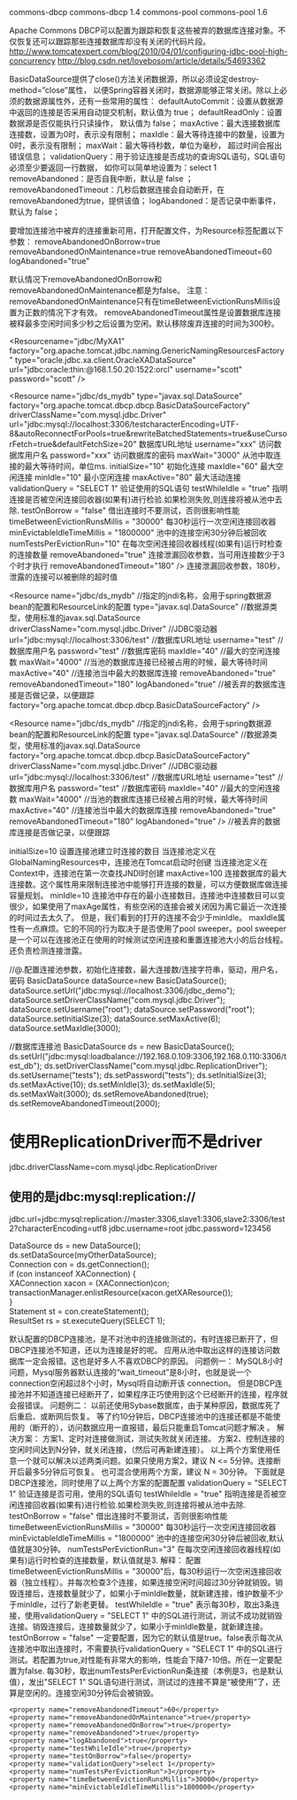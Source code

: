 

<dependency>
  <groupId>commons-dbcp</groupId>
  <artifactId>commons-dbcp</artifactId>
  <version>1.4</version>
</dependency>

<dependency>
  <groupId>commons-pool</groupId>
  <artifactId>commons-pool</artifactId>
  <version>1.6</version>
</dependency>

Apache Commons DBCP可以配置为跟踪和恢复这些被弃的数据库连接对象。不仅恢复还可以跟踪那些连接数据库却没有关闭的代码片段。
http://www.tomcatexpert.com/blog/2010/04/01/configuring-jdbc-pool-high-concurrency
http://blog.csdn.net/lovebosom/article/details/54693362

<Resource name="jdbc/ds_sqlserver"
        auth="Container"
        type="javax.sql.DataSource"
        driverClassName="net.sourceforge.jtds.jdbc.Driver" 
        url="jdbc:jtds:sqlserver://localhost:1433;DatabaseName=abab;"
        username="tests"
        password="tests"
        initialSize="3"
        maxActive="30"
        maxIdle="3"
        minIdle="1"
        maxWait="12000"
        removeAbandonedOnBorrow="true"
        removeAbandonedOnMaintenance="true"
        removeAbandonedTimeout="60"
        removeAbandoned="true"
        logAbandoned="true"
        validationQuery="select 1"
        testWhileIdle = "true"
        timeBetweenEvictionRunsMillis="30000"
        minEvictableIdleTimeMillis="1800000"
        numTestsPerEvictionRun="3"
        testOnBorrow="false" />

<Resource name="jdbc/ds_hsql50"
        type="javax.sql.DataSource"
        factory="org.apache.tomcat.jdbc.pool.DataSourceFactory"
        driverClassName="org.hsqldb.jdbcDriver"
        url="jdbc:hsqldb:file:./bin/afa/hsql.db30"
        username="tests"
        password="tests"
        initialSize="10"
        maxActive="30"
        maxIdle="15"
        minIdle="3"
        maxWait="12000"
        suspectTimeout="60"
        removeAbandonedOnBorrow="true"
        removeAbandonedOnMaintenance="true"
        removeAbandonedTimeout="60"
        removeAbandoned="true"
        logAbandoned="true"
        validationQuery="select count(1) as cnt from information_schema.tables"
        testWhileIdle = "true"
        timeBetweenEvictionRunsMillis="30000"
        minEvictableIdleTimeMillis="60000"
        numTestsPerEvictionRun="3"
        testOnBorrow="false" />

<Resource name="jdbc/ds_h2db50"
        type="javax.sql.DataSource"
        factory="org.apache.tomcat.jdbc.pool.DataSourceFactory"
        driverClassName="org.h2.Driver"
        url="jdbc:h2:./bin/afa/h2db.db20"
        username="tests"
        password="tests"
        initialSize="10"
        maxActive="30"
        maxIdle="15"
        minIdle="3"
        maxWait="12000"
        suspectTimeout="60"
        removeAbandonedOnBorrow="true"
        removeAbandonedOnMaintenance="true"
        removeAbandonedTimeout="60"
        removeAbandoned="true"
        logAbandoned="true"
        validationQuery="select count(1) as cnt from information_schema.tables"
        testWhileIdle = "true"
        timeBetweenEvictionRunsMillis="30000"
        minEvictableIdleTimeMillis="60000"
        numTestsPerEvictionRun="3"
        testOnBorrow="false" />

<Resource name="jdbc/ds_hsql"
        auth="Container"
        type="javax.sql.DataSource"
        driverClassName="org.hsqldb.jdbcDriver"
        url="jdbc:hsqldb:file:./bin/afa/hsql.db3"
        username="tests"
        password="tests"
        initialSize="3"
        maxActive="90"
          maxIdle="3"
          minIdle="1"
        maxWait="12000"
        removeAbandonedOnBorrow="true"
        removeAbandonedOnMaintenance="true"
        removeAbandonedTimeout="60"
        removeAbandoned="true"
        logAbandoned="true"
        validationQuery="select count(1) as cnt from information_schema.tables"
        testWhileIdle = "true"
        timeBetweenEvictionRunsMillis="30000"
        minEvictableIdleTimeMillis="1800000"
        numTestsPerEvictionRun="3"
        testOnBorrow="false" />

<Resource name="jdbc/ds_h2db"
        auth="Container"
        type="javax.sql.DataSource"
        driverClassName="org.h2.Driver"
        url="jdbc:h2:./bin/afa/h2db.db2"
        username="tests"
        password="tests"
        initialSize="3"
        maxActive="90"
          maxIdle="3"
          minIdle="1"
        maxWait="12000"
        removeAbandonedOnBorrow="true"
        removeAbandonedOnMaintenance="true"
        removeAbandonedTimeout="60"
        removeAbandoned="true"
        logAbandoned="true"
        validationQuery="select count(1) as cnt from information_schema.tables"
        testWhileIdle = "true"
        timeBetweenEvictionRunsMillis="30000"
        minEvictableIdleTimeMillis="1800000"
        numTestsPerEvictionRun="3"
        testOnBorrow="false" />
        

BasicDataSource提供了close()方法关闭数据源，所以必须设定destroy-method=”close”属性，
 以便Spring容器关闭时，数据源能够正常关闭。除以上必须的数据源属性外，还有一些常用的属性： 
    defaultAutoCommit：设置从数据源中返回的连接是否采用自动提交机制，默认值为 true； 
    defaultReadOnly：设置数据源是否仅能执行只读操作， 默认值为 false； 
    maxActive：最大连接数据库连接数，设置为0时，表示没有限制； 
    maxIdle：最大等待连接中的数量，设置为0时，表示没有限制； 
    maxWait：最大等待秒数，单位为毫秒， 超过时间会报出错误信息； 
    validationQuery：用于验证连接是否成功的查询SQL语句，SQL语句必须至少要返回一行数据， 如你可以简单地设置为：select 1
    removeAbandoned：是否自我中断，默认是 false ； 
    removeAbandonedTimeout：几秒后数据连接会自动断开，在removeAbandoned为true，提供该值； 
    logAbandoned：是否记录中断事件， 默认为 false； 
    
要增加连接池中被弃的连接重新可用，打开配置文件，为Resource标签配置以下参数：
removeAbandonedOnBorrow=true
removeAbandonedOnMaintenance=true
removeAbandonedTimeout=60
logAbandoned="true"

默认情况下removeAbandonedOnBorrow和removeAbandonedOnMaintenance都是为false。
注意：removeAbandonedOnMaintenance只有在timeBetweenEvictionRunsMillis设置为正数的情况下才有效。
removeAbandonedTimeout属性是设置数据库连接被释最多空闲时间多少秒之后设置为空闲。默认移除废弃连接的时间为300秒。

<Resource name="jdbc/ds_h2db"
    auth="Container"
    type="javax.sql.DataSource"
    driverClassName="org.h2.Driver"
    url="jdbc:h2:./bin/aza/h2db.db02"
    username="tests"
    password="tests"
    initialSize="3"
    maxActive="90"
    maxIdle="3"
    minIdle="1"
    maxWait="12000"
    removeAbandonedOnBorrow="true"
    removeAbandonedOnMaintenance="true"
    removeAbandonedTimeout="60"
    removeAbandoned="true"
    logAbandoned="true"
    validationQuery="select count(1) as cnt from information_schema.tables"
    testWhileIdle = "true"
    timeBetweenEvictionRunsMillis="30000"
    minEvictableIdleTimeMillis="1800000"
    numTestsPerEvictionRun="3"
    testOnBorrow="false" />

<Resource name="jdbc/xds_h2db"
    auth="Container"
    factory="org.apache.tomcat.jdbc.pool.DataSourceFactory"
    type="javax.sql.DataSource"
    driverClassName="org.h2.Driver"
    url="jdbc:h2:./bin/aza/h2db.db03"
    username="tests"
    password="tests"
    maxActive="150"
    maxIdle="3"
    maxWait="15000"
    removeAbandoned="true"
    removeAbandonedTimeout="60"
    validationQuery="select 1" 
    logAbandoned="true"
    testOnBorrow="true" />

<Resource name="jdbc/ds_mydb"
    type="javax.sql.DataSource"
    factory="org.apache.tomcat.jdbc.pool.DataSourceFactory"
    driverClassName="com.mysql.jdbc.Driver"
    url="jdbc:mysql://localhost:3306/mysql"
    username="mysql_user"
    password="mypassword123"
    initialSize="10"
    maxActive="30"
    maxIdle="15"
    minIdle="3"
    suspectTimeout="60"
    timeBetweenEvictionRunsMillis="30000"
    minEvictableIdleTimeMillis="60000" />

<Resource name="jdbc/ds_mydb1"
    auth="Container"
    factory="org.apache.tomcat.jdbc.pool.DataSourceFactory"
    dataSourceJNDI="DerbyXA1" 
    type="javax.sql.XADataSource"
    testWhileIdle="true"
    testOnBorrow="true"
    testOnReturn="false"
    validationQuery="SELECT 1"
    validationInterval="30000"
    timeBetweenEvictionRunsMillis="5000"
    maxActive="100"
    minIdle="10"
    maxIdle="20"
    maxWait="10000"
    initialSize="10"
    removeAbandonedTimeout="60"
    removeAbandoned="true"
    logAbandoned="true"
    minEvictableIdleTimeMillis="30000"
    jmxEnabled="true"
    jdbcInterceptors="ConnectionState;StatementFinalizer;SlowQueryReportJmx(threshold=10000)"
    abandonWhenPercentageFull="75"/>

<Resource name="jdbc/ds_mysql"
    type="javax.sql.DataSource"
    factory="org.apache.tomcat.jdbc.pool.DataSourceFactory"
    driverClassName="com.mysql.jdbc.Driver"
    url="jdbc:mysql://localhost:3306/mysql"
    username="tests"
    password="tests"
    initialSize="10"
    maxActive="100"
    maxIdle="50"
    minIdle="3"
    removeAbandonedOnBorrow="true"
    removeAbandonedOnMaintenance="true"
    removeAbandonedTimeout="60"
    removeAbandoned="true"
    logAbandoned="true"
    validationQuery="select 1"
    testWhileIdle = "true"
    timeBetweenEvictionRunsMillis="30000"
    minEvictableIdleTimeMillis="1800000"
    numTestsPerEvictionRun="3"
    testOnBorrow="false" />

<Resourcename="jdbc/MyXA1" 
    factory="org.apache.tomcat.jdbc.naming.GenericNamingResourcesFactory"
    type="oracle.jdbc.xa.client.OracleXADataSource"
    url="jdbc:oracle:thin:@168.1.50.20:1522:orcl"
    username="scott"
    password="scott" />
    
<Resource name="jdbc/ds_mydb"
    dataSourceJNDI="MyXA1"
    factory="org.apache.tomcat.jdbc.pool.DataSourceFactory"
    type="javax.sql.XADataSource"
    username="scott"
    password="scott"/>


 
 <!-- Tomcat JDBC连接池配置示例，自动检查连接的可用性，dbcp定时检测连接，dbcp自动重连的配置
	   JNDI数据源的name，查找时用：java:comp/env/jdbc/ds_mydb -->

<Resource
    name="jdbc/ds_mydb"
    type="javax.sql.DataSource"
    factory="org.apache.tomcat.dbcp.dbcp.BasicDataSourceFactory"
    driverClassName="com.mysql.jdbc.Driver"
    url="jdbc:mysql://localhost:3306/testcharacterEncoding=UTF-8&amp;autoReconnectForPools=true&amp;rewriteBatchedStatements=true&amp;useCursorFetch=true&amp;defaultFetchSize=20" 数据库URL地址
    username="xxx" 访问数据库用户名
    password="xxx" 访问数据库的密码
    maxWait="3000" 从池中取连接的最大等待时间，单位ms.
    initialSize="10"  初始化连接
    maxIdle="60"   最大空闲连接
    minIdle="10"   最小空闲连接
    maxActive="80" 最大活动连接
    validationQuery = "SELECT 1"  验证使用的SQL语句
    testWhileIdle = "true"   指明连接是否被空闲连接回收器(如果有)进行检验.如果检测失败,则连接将被从池中去除.
    testOnBorrow = "false"   借出连接时不要测试，否则很影响性能
    timeBetweenEvictionRunsMillis = "30000" 每30秒运行一次空闲连接回收器
    minEvictableIdleTimeMillis = "1800000"  池中的连接空闲30分钟后被回收
    numTestsPerEvictionRun="10" 在每次空闲连接回收器线程(如果有)运行时检查的连接数量
    removeAbandoned="true"		连接泄漏回收参数，当可用连接数少于3个时才执行
    removeAbandonedTimeout="180" />  连接泄漏回收参数，180秒，泄露的连接可以被删除的超时值

<Resource name="jdbc/ds_mydb"
    auth="Container"
    factory="org.apache.tomcat.jdbc.pool.DataSourceFactory"
    type="javax.sql.DataSource"
    username="scott"
    password="scott"
    driverClassName="oracle.jdbc.driver.OracleDriver"
    url="jdbc:oracle:thin:@168.1.51.21:1522:orcl"
    />

<Resource name="jdbc/ds_mydb"       //指定的jndi名称，会用于spring数据源bean的配置和ResourceLink的配置
    type="javax.sql.DataSource"   //数据源类型，使用标准的javax.sql.DataSource
    driverClassName="com.mysql.jdbc.Driver"    //JDBC驱动器
    url="jdbc:mysql://localhost:3306/test" //数据库URL地址
    username="test"   //数据库用户名
    password="test"   //数据库密码
    maxIdle="40"      //最大的空闲连接数
    maxWait="4000"    //当池的数据库连接已经被占用的时候，最大等待时间
    maxActive="40"    //连接池当中最大的数据库连接
    removeAbandoned="true"
    removeAbandonedTimeout="180"
    logAbandoned="true" //被丢弃的数据库连接是否做记录，以便跟踪
    factory="org.apache.tomcat.dbcp.dbcp.BasicDataSourceFactory" />

<Resource name="jdbc/ds_mydb"  //指定的jndi名称，会用于spring数据源bean的配置和ResourceLink的配置
    type="javax.sql.DataSource"   //数据源类型，使用标准的javax.sql.DataSource
    factory="org.apache.tomcat.dbcp.dbcp.BasicDataSourceFactory"
    driverClassName="com.mysql.jdbc.Driver"    //JDBC驱动器
    url="jdbc:mysql://localhost:3306/test"     //数据库URL地址
    username="test"   //数据库用户名
    password="test"   //数据库密码
    maxIdle="40"      //最大的空闲连接数
    maxWait="4000"    //当池的数据库连接已经被占用的时候，最大等待时间
    maxActive="40"    //连接池当中最大的数据库连接
    removeAbandoned="true"
    removeAbandonedTimeout="180"
    logAbandoned="true" />  //被丢弃的数据库连接是否做记录，以便跟踪
    
initialSize=10 设置连接池建立时连接的数目
     当连接池定义在GlobalNamingResources中，连接池在Tomcat启动时创键
     当连接池定义在Context中，连接池在第一次查找JNDI时创建
maxActive=100 连接数据库的最大连接数。这个属性用来限制连接池中能够打开连接的数量，可以方便数据库做连接容量规划。
minIdle=10  连接池中存在的最小连接数目。连接池中连接数目可以变很少，如果使用了maxAge属性，有些空闲的连接会被关闭因为离它最近一次连接的时间过去太久了。 但是，我们看到的打开的连接不会少于minIdle。
maxIdle属性有一点麻烦。它的不同的行为取决于是否使用了pool sweeper。pool sweeper是一个可以在连接池正在使用的时候测试空闲连接和重置连接池大小的后台线程。还负责检测连接泄露。

<Resource type="javax.sql.DataSource"
    name="jdbc/ds_mydb"
    factory="org.apache.tomcat.jdbc.pool.DataSourceFactory"
    driverClassName="com.mysql.jdbc.Driver"
    url="jdbc:mysql://localhost:3306/mysql"
    username="mysql_user"
    password="mypassword123"
    maxActive="100"
    timeBetweenEvictionRunsMillis="30000"
    removeAbandoned="true"
    removeAbandonedTimeout="60"
    logAbandoned="true"  />

<Resource name="jdbc/ds_mydb" auth="Container"
    type="javax.sql.DataSource"
    description="Oracle Datasource"
    url="jdbc:oracle:thin:@//localhost:1521/orcl"
    driverClassName="oracle.jdbc.driver.OracleDriver"
    username="default_user"
    password="password"
    maxActive="100"
    validationQuery="select 1 from dual"
    validationInterval="30000"
    testOnBorrow="true"
    initSQL="ALTER SESSION SET NLS_DATE_FORMAT = 'YYYY MM DD HH24:MI:SS'"/>

<Resource type="javax.sql.DataSource"
    name="jdbc/ds_mydb"
    factory="org.apache.tomcat.jdbc.pool.DataSourceFactory"
    driverClassName="com.mysql.jdbc.Driver"
    url="jdbc:mysql://localhost:3306/mysql"
    username="mysql_user"
    password="mypassword123"
    maxActive="100"
    timeBetweenEvictionRunsMillis="30000"
    removeAbandoned="true"
    removeAbandonedTimeout="60"
    logAbandoned="true"
    abandonWhenPercentageFull="50"  />

<Resource name="jdbc/ds_hsql"
    auth="Container"
    type="javax.sql.DataSource"
    driverClassName="org.hsqldb.jdbcDriver"
    url="jdbc:hsqldb:file:abc/db2"
    username="tests"
    password="tests"
    initialSize="10"
    maxActive="100"
    maxIdle="50"
    minIdle="3"
    maxWait="12000"
    removeAbandonedOnBorrow="true"
    removeAbandonedOnMaintenance="true"
    removeAbandonedTimeout="60"
    removeAbandoned="true"
    logAbandoned="true"
    validationQuery="select 1"
    testWhileIdle = "true"
    timeBetweenEvictionRunsMillis="30000"
    minEvictableIdleTimeMillis="1800000"
    numTestsPerEvictionRun="3"
    testOnBorrow="false" />

<Resource factory="org.apache.tomcat.jdbc.naming.GenericNamingResourcesFactory"
    name="jdbc/DerbyXA1"
    type="org.apache.derby.jdbc.ClientXADataSource"
    databaseName="sample1"
    createDatabase="create"
    serverName="localhost"
    portNumber="1527"
    user="sample1"
    password="password"/>

                
//@.配置连接池参数，初始化连接数，最大连接数/连接字符串，驱动，用户名，密码
BasicDataSource dataSource=new BasicDataSource();
dataSource.setUrl("jdbc:mysql://localhost:3306/jdbc_demo");
dataSource.setDriverClassName("com.mysql.jdbc.Driver");
dataSource.setUsername("root");
dataSource.setPassword("root");
dataSource.setInitialSize(3);
dataSource.setMaxActive(6);
dataSource.setMaxIdle(3000);

//数据库连接池
BasicDataSource ds = new BasicDataSource(); 
ds.setUrl("jdbc:mysql:loadbalance://192.168.0.109:3306,192.168.0.110:3306/test_db");
ds.setDriverClassName("com.mysql.jdbc.ReplicationDriver");
ds.setUsername("tests");
ds.setPassword("tests");
ds.setInitialSize(3); 
ds.setMaxActive(10);
ds.setMinIdle(3);
ds.setMaxIdle(5);
ds.setMaxWait(3000);
ds.setRemoveAbandoned(true);
ds.setRemoveAbandonedTimeout(2000);

# 使用ReplicationDriver而不是driver
jdbc.driverClassName=com.mysql.jdbc.ReplicationDriver 
## 使用的是jdbc:mysql:replication://
jdbc.url=jdbc:mysql:replication://master:3306,slave1:3306,slave2:3306/test2?characterEncoding=utf8 
jdbc.username=root
jdbc.password=123456

DataSource ds = new DataSource();  
ds.setDataSource(myOtherDataSource);  
Connection con = ds.getConnection();  
if (con instanceof XAConnection) {  
        XAConnection xacon = (XAConnection)con;  
        transactionManager.enlistResource(xacon.getXAResource());  
}  
Statement st = con.createStatement();  
ResultSet rs = st.executeQuery(SELECT 1);  
    
默认配置的DBCP连接池，是不对池中的连接做测试的，有时连接已断开了，但DBCP连接池不知道，还以为连接是好的呢。
应用从池中取出这样的连接访问数据库一定会报错。这也是好多人不喜欢DBCP的原因。
问题例一：
MySQL8小时问题，Mysql服务器默认连接的“wait_timeout”是8小时，也就是说一个connection空闲超过8个小时，Mysql将自动断开该 connection。
但是DBCP连接池并不知道连接已经断开了，如果程序正巧使用到这个已经断开的连接，程序就会报错误。
问题例二：
以前还使用Sybase数据库，由于某种原因，数据库死了后重启、或断网后恢复。
等了约10分钟后，DBCP连接池中的连接还都是不能使用的（断开的），访问数据应用一直报错，最后只能重启Tomcat问题才解决 。
解决方案：
方案1、定时对连接做测试，测试失败就关闭连接。
方案2、控制连接的空闲时间达到N分钟，就关闭连接，（然后可再新建连接）。
以上两个方案使用任意一个就可以解决以述两类问题。如果只使用方案2，建议 N <= 5分钟。连接断开后最多5分钟后可恢复。
也可混合使用两个方案，建议 N = 30分钟。
下面就是DBCP连接池，同时使用了以上两个方案的配置配置
validationQuery = "SELECT 1"  验证连接是否可用，使用的SQL语句
testWhileIdle = "true"      指明连接是否被空闲连接回收器(如果有)进行检验.如果检测失败,则连接将被从池中去除.
testOnBorrow = "false"   借出连接时不要测试，否则很影响性能
timeBetweenEvictionRunsMillis = "30000"  每30秒运行一次空闲连接回收器
minEvictableIdleTimeMillis = "1800000"  池中的连接空闲30分钟后被回收,默认值就是30分钟。
numTestsPerEvictionRun="3" 在每次空闲连接回收器线程(如果有)运行时检查的连接数量，默认值就是3.
解释： 
配置timeBetweenEvictionRunsMillis = "30000"后，每30秒运行一次空闲连接回收器（独立线程）。并每次检查3个连接，如果连接空闲时间超过30分钟就销毁。销毁连接后，连接数量就少了，如果小于minIdle数量，就新建连接，维护数量不少于minIdle，过行了新老更替。 
testWhileIdle = "true" 表示每30秒，取出3条连接，使用validationQuery = "SELECT 1" 中的SQL进行测试，测试不成功就销毁连接。销毁连接后，连接数量就少了，如果小于minIdle数量，就新建连接。
testOnBorrow = "false" 一定要配置，因为它的默认值是true。false表示每次从连接池中取出连接时，不需要执行validationQuery = "SELECT 1" 中的SQL进行测试。若配置为true,对性能有非常大的影响，性能会下降7-10倍。所在一定要配置为false.
每30秒，取出numTestsPerEvictionRun条连接（本例是3，也是默认值），发出"SELECT 1" SQL语句进行测试，测试过的连接不算是“被使用”了，还算是空闲的。连接空闲30分钟后会被销毁。

    <property name="removeAbandonedTimeout">60</property>
    <property name="removeAbandonedOnMaintenance">true</property>
    <property name="removeAbandonedOnBorrow">true</property>
    <property name="removeAbandoned">true</property>
    <property name="logAbandoned">true</property>
    <property name="testWhileIdle">true</property>
    <property name="testOnBorrow">false</property>
    <property name="validationQuery">select 1</property>
    <property name="numTestsPerEvictionRun">3</property>
    <property name="timeBetweenEvictionRunsMillis">30000</property>
    <property name="minEvictableIdleTimeMillis">1800000</property>    
    